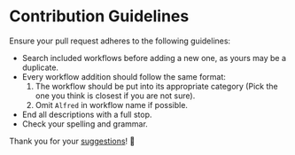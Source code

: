 # Contribution Guidelines
Ensure your pull request adheres to the following guidelines:
- Search included workflows before adding a new one, as yours may be a duplicate.
- Every workflow addition should follow the same format:
	1. The workflow should be put into its appropriate category (Pick the one you think is closest if you are not sure).
	2. Omit `Alfred` in workflow name if possible.
- End all descriptions with a full stop.
- Check your spelling and grammar.

Thank you for your [suggestions](https://github.com/learn-anything/alfred-workflows/edit/master/readme.md)! 💜
